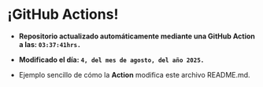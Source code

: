 # ¡GitHub Actions!
* **Repositorio actualizado automáticamente mediante una GitHub Action a las: `03:37:41hrs.`**
* **Modificado el día: `4, del mes de agosto, del año 2025.`**

* Ejemplo sencillo de cómo la **Action** modifica este archivo README.md.
